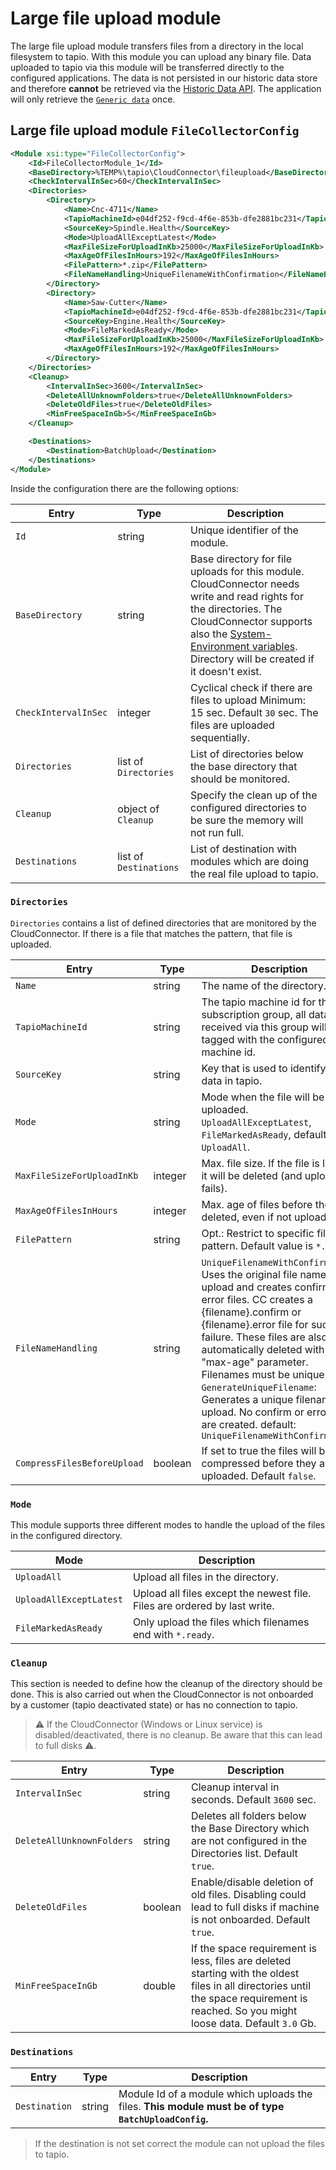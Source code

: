 # Large file upload module

The large file upload module transfers files from a directory in the local filesystem to tapio. With this module you can upload any binary file. Data uploaded to tapio via this module will be transferred directly to the configured applications. The data is not persisted in our historic data store and therefore **cannot** be retrieved via the [Historic Data API](./../../machine-data/historical-data). The application will only retrieve the [`Generic data`](./../../machine-data/tapio-data-categories#generic-data) once.
## Large file upload module `FileCollectorConfig`

```xml
<Module xsi:type="FileCollectorConfig">
    <Id>FileCollectorModule_1</Id>
    <BaseDirectory>%TEMP%\tapio\CloudConnector\fileupload</BaseDirectory> 
    <CheckIntervalInSec>60</CheckIntervalInSec>
    <Directories>
        <Directory>
            <Name>Cnc-4711</Name> 
            <TapioMachineId>e04df252-f9cd-4f6e-853b-dfe2881bc231</TapioMachineId>
            <SourceKey>Spindle.Health</SourceKey>
            <Mode>UploadAllExceptLatest</Mode>
            <MaxFileSizeForUploadInKb>25000</MaxFileSizeForUploadInKb> 
            <MaxAgeOfFilesInHours>192</MaxAgeOfFilesInHours> 
            <FilePattern>*.zip</FilePattern>
            <FileNameHandling>UniqueFilenameWithConfirmation</FileNameHandling>
        </Directory>
        <Directory>
            <Name>Saw-Cutter</Name>
            <TapioMachineId>e04df252-f9cd-4f6e-853b-dfe2881bc231</TapioMachineId>
            <SourceKey>Engine.Health</SourceKey>
            <Mode>FileMarkedAsReady</Mode>
            <MaxFileSizeForUploadInKb>25000</MaxFileSizeForUploadInKb> 
            <MaxAgeOfFilesInHours>192</MaxAgeOfFilesInHours>
        </Directory>
    </Directories>
    <Cleanup>
        <IntervalInSec>3600</IntervalInSec>
        <DeleteAllUnknownFolders>true</DeleteAllUnknownFolders> 
        <DeleteOldFiles>true</DeleteOldFiles> 
        <MinFreeSpaceInGb>5</MinFreeSpaceInGb>  
    </Cleanup>

    <Destinations>
        <Destination>BatchUpload</Destination>
    </Destinations>
</Module>
```

Inside the configuration there are the following options:

| Entry                | Type                   | Description                                                                                                                                                                                                                                                                                                                          |
| -------------------- | ---------------------- | ------------------------------------------------------------------------------------------------------------------------------------------------------------------------------------------------------------------------------------------------------------------------------------------------------------------------------------ |
| `Id`                 | string                 | Unique identifier of the module.                                                                                                                                                                                                                                                                                                     |
| `BaseDirectory`      | string                 | Base directory for file uploads for this module. CloudConnector needs write and read rights for the directories. The CloudConnector supports also the [System-Environment variables](https://docs.microsoft.com/en-us/windows/deployment/usmt/usmt-recognized-environment-variables). Directory will be created if it doesn't exist. |
| `CheckIntervalInSec` | integer                | Cyclical check if there are files to upload Minimum: 15 sec. Default `30` sec. The files are uploaded sequentially.                                                                                                                                                                                                                  |
| `Directories`        | list of `Directories`  | List of directories below the base directory that should be monitored.                                                                                                                                                                                                                                                               |
| `Cleanup`            | object of `Cleanup`    | Specify the clean up of the configured directories to be sure the memory will not run full.                                                                                                                                                                                                                                          |
| `Destinations`       | list of `Destinations` | List of destination with modules which are doing the real file upload to tapio.                                                                                                                                                                                                                                                      |

### `Directories`

`Directories` contains a list of defined directories that are monitored by the CloudConnector. If there is a file that matches the pattern, that file is uploaded.

| Entry                       | Type    | Description                                                                                                                                                   |
| --------------------------- | ------- | ------------------------------------------------------------------------------------------------------------------------------------------------------------- |
| `Name`                      | string  | The name of the directory.                                                                                                                                    |
| `TapioMachineId`            | string  | The tapio machine id for this subscription group, all data received via this group will be tagged with the configured tapio machine id.                       |
| `SourceKey`                 | string  | Key that is used to identify the data in tapio.                                                                                                               |
| `Mode`                      | string  | Mode when the file will be uploaded. `UploadAllExceptLatest`, `FileMarkedAsReady`, default: `UploadAll`.                                                      |
| `MaxFileSizeForUploadInKb`  | integer | Max. file size. If the file is larger it will be deleted (and upload fails).                                                                                  |
| `MaxAgeOfFilesInHours`      | integer | Max. age of files before they get deleted, even if not uploaded.                                                                                              |
| `FilePattern`               | string  | Opt.: Restrict to specific file pattern. Default value is `*.*`.                                                                                              |
| `FileNameHandling`  | string | `UniqueFilenameWithConfirmation`: Uses the original file name for upload and creates confirm or error files. CC creates a {filename}.confirm or {filename}.error file for success / failure. These files are also automatically deleted with the "max-age" parameter. Filenames must be unique. `GenerateUniqueFilename`: Generates a unique filename on upload. No confirm or error files are created. default: `UniqueFilenameWithConfirmation`|
| `CompressFilesBeforeUpload` | boolean | If set to true the files will be zip compressed before they are uploaded. Default `false`.                                                                    |

### `Mode`

This module supports three different modes to handle the upload of the files in the configured directory.

| Mode                    | Description                                                               |
| ----------------------- | ------------------------------------------------------------------------- |
| `UploadAll`             | Upload all files in the directory.                                        |
| `UploadAllExceptLatest` | Upload all files except the newest file. Files are ordered by last write. |
| `FileMarkedAsReady`     | Only upload the files which filenames end with `*.ready`.                 |

### `Cleanup`

This section is needed to define how the cleanup of the directory should be done. This is also carried out when the CloudConnector is not onboarded by a customer (tapio deactivated state) or has no connection to tapio.

> ⚠ If the CloudConnector (Windows or Linux service) is disabled/deactivated, there is no cleanup. Be aware that this can lead to full disks ⚠.

| Entry                     | Type    | Description                                                                                                                                                                              |
| ------------------------- | ------- | ---------------------------------------------------------------------------------------------------------------------------------------------------------------------------------------- |
| `IntervalInSec`           | string  | Cleanup interval in seconds. Default `3600` sec.                                                                                                                                         |
| `DeleteAllUnknownFolders` | string  | Deletes all folders below the Base Directory which are not configured in the Directories list. Default `true`.                                                                           |
| `DeleteOldFiles`          | boolean | Enable/disable deletion of old files. Disabling could lead to full disks if machine is not onboarded. Default `true`.                                                                    |
| `MinFreeSpaceInGb`        | double  | If the space requirement is less, files are deleted starting with the oldest files in all directories until the space requirement is reached. So you might loose data. Default `3.0` Gb. |

### `Destinations`

| Entry         | Type   | Description                                                                                                           |
| ------------- | ------ | --------------------------------------------------------------------------------------------------------------------- |
| `Destination` | string | Module Id of a module which uploads the files. **This module must be of type `BatchUploadConfig`.** |

> If the destination is not set correct the module can not upload the files to tapio.

